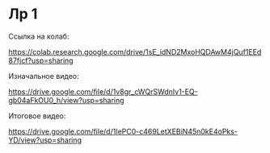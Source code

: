 # Лр 1

Ссылка на колаб:

https://colab.research.google.com/drive/1sE_idND2MxoHQDAwM4jQuf1EEd87fjcf?usp=sharing

Изначальное видео:

https://drive.google.com/file/d/1v8gr_cWQrSWdnIv1-EQ-gb04aFkOU0_h/view?usp=sharing

Итоговое видео:

https://drive.google.com/file/d/1IePC0-c469LetXEBiN45n0kE4oPks-YD/view?usp=sharing
